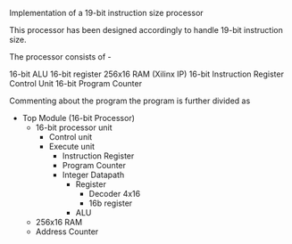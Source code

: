 Implementation of a 19-bit instruction size processor

This processor has been designed accordingly to handle 19-bit instruction size.

The processor consists of -

16-bit ALU
16-bit register
256x16 RAM (Xilinx IP)
16-bit Instruction Register
Control Unit
16-bit Program Counter


Commenting about the program the program is further divided as

- Top Module (16-bit Processor)
  - 16-bit processor unit
    - Control unit
    - Execute unit
      - Instruction Register
      - Program Counter
      - Integer Datapath 
        - Register
          - Decoder 4x16
          - 16b register
        - ALU
  - 256x16 RAM
  - Address Counter

